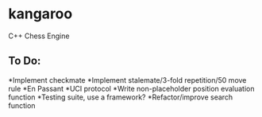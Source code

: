 kangaroo
========

C++ Chess Engine

<h2>To Do:</h2>

*Implement checkmate
*Implement stalemate/3-fold repetition/50 move rule
*En Passant
*UCI protocol
*Write non-placeholder position evaluation function
*Testing suite, use a framework?
*Refactor/improve search function

